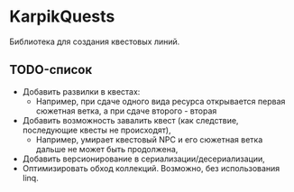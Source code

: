 # KarpikQuests
Библиотека для создания квестовых линий.

## TODO-список
- Добавить развилки в квестах:
  - Например, при сдаче одного вида ресурса открывается первая сюжетная ветка, а при сдаче второго - вторая
- Добавить возможность завалить квест (как следствие, последующие квесты не происходят),
  - Например, умирает квестовый NPC и его сюжетная ветка дальше не может быть продолжена,
- Добавить версионирование в сериализации/десериализации,
- Оптимизировать обход коллекций. Возможно, без использования linq.